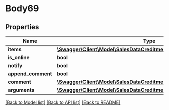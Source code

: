 # Body69

## Properties
Name | Type | Description | Notes
------------ | ------------- | ------------- | -------------
**items** | [**\Swagger\Client\Model\SalesDataCreditmemoItemCreationInterface[]**](SalesDataCreditmemoItemCreationInterface.md) |  | [optional] 
**is_online** | **bool** |  | [optional] 
**notify** | **bool** |  | [optional] 
**append_comment** | **bool** |  | [optional] 
**comment** | [**\Swagger\Client\Model\SalesDataCreditmemoCommentCreationInterface**](SalesDataCreditmemoCommentCreationInterface.md) |  | [optional] 
**arguments** | [**\Swagger\Client\Model\SalesDataCreditmemoCreationArgumentsInterface**](SalesDataCreditmemoCreationArgumentsInterface.md) |  | [optional] 

[[Back to Model list]](../README.md#documentation-for-models) [[Back to API list]](../README.md#documentation-for-api-endpoints) [[Back to README]](../README.md)


